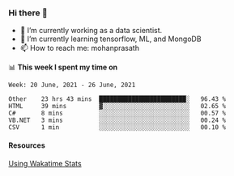 ### Hi there 👋

- 🔭 I’m currently working as a data scientist.
- 🌱 I’m currently learning tensorflow, ML, and MongoDB
- 📫 How to reach me: mohanprasath

📊 **This week I spent my time on**
<!--START_SECTION:waka-->
```text
Week: 20 June, 2021 - 26 June, 2021

Other    23 hrs 43 mins  ████████████████████████░   96.43 % 
HTML     39 mins         ▓░░░░░░░░░░░░░░░░░░░░░░░░   02.65 % 
C#       8 mins          ░░░░░░░░░░░░░░░░░░░░░░░░░   00.57 % 
VB.NET   3 mins          ░░░░░░░░░░░░░░░░░░░░░░░░░   00.24 % 
CSV      1 min           ░░░░░░░░░░░░░░░░░░░░░░░░░   00.10 % 
```
<!--END_SECTION:waka-->

#### Resources
[Using Wakatime Stats](https://github.com/marketplace/actions/waka-readme)
